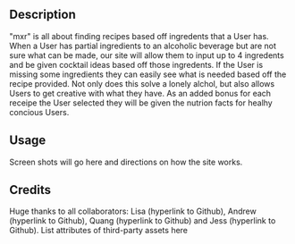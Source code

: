 ## Description

"mxr" is all about finding recipes based off ingredents that a User has. When a User has partial ingredients to an alcoholic beverage but are not sure what can be made, our site will allow them to input up to 4 ingredents and be given cocktail ideas based off those ingredents. If the User is missing some ingredients they can easily see what is needed based off the recipe provided. Not only does this solve a lonely alchol, but also allows Users to get creative with what they have. As an added bonus for each receipe the User selected they will be given the nutrion facts for healhy concious Users.

## Usage

Screen shots will go here and directions on how the site works.

## Credits

Huge thanks to all collaborators: Lisa (hyperlink to Github), Andrew (hyperlink to Github), Quang (hyperlink to Github) and Jess (hyperlink to Github).
List attributes of third-party assets here